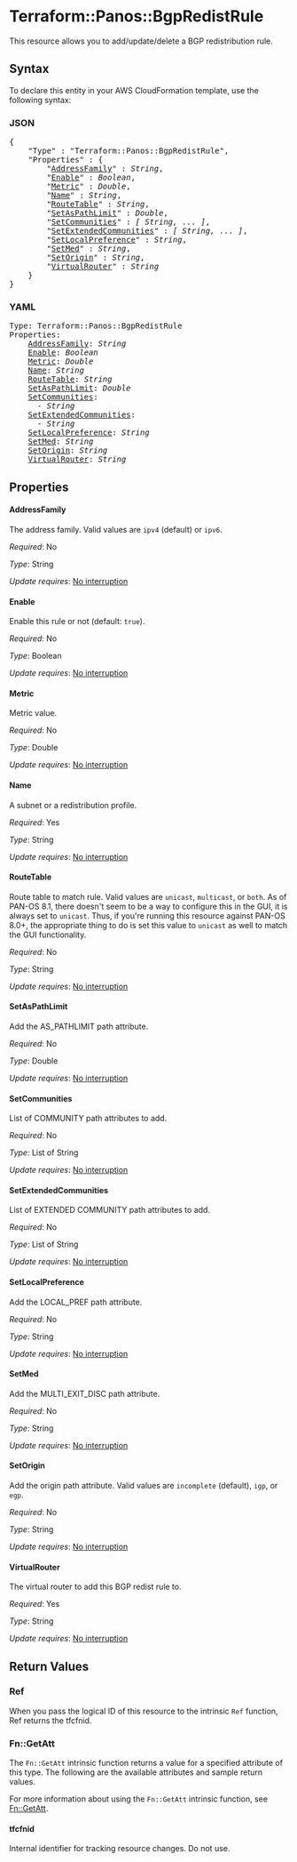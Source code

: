 # Terraform::Panos::BgpRedistRule

This resource allows you to add/update/delete a BGP redistribution rule.

## Syntax

To declare this entity in your AWS CloudFormation template, use the following syntax:

### JSON

<pre>
{
    "Type" : "Terraform::Panos::BgpRedistRule",
    "Properties" : {
        "<a href="#addressfamily" title="AddressFamily">AddressFamily</a>" : <i>String</i>,
        "<a href="#enable" title="Enable">Enable</a>" : <i>Boolean</i>,
        "<a href="#metric" title="Metric">Metric</a>" : <i>Double</i>,
        "<a href="#name" title="Name">Name</a>" : <i>String</i>,
        "<a href="#routetable" title="RouteTable">RouteTable</a>" : <i>String</i>,
        "<a href="#setaspathlimit" title="SetAsPathLimit">SetAsPathLimit</a>" : <i>Double</i>,
        "<a href="#setcommunities" title="SetCommunities">SetCommunities</a>" : <i>[ String, ... ]</i>,
        "<a href="#setextendedcommunities" title="SetExtendedCommunities">SetExtendedCommunities</a>" : <i>[ String, ... ]</i>,
        "<a href="#setlocalpreference" title="SetLocalPreference">SetLocalPreference</a>" : <i>String</i>,
        "<a href="#setmed" title="SetMed">SetMed</a>" : <i>String</i>,
        "<a href="#setorigin" title="SetOrigin">SetOrigin</a>" : <i>String</i>,
        "<a href="#virtualrouter" title="VirtualRouter">VirtualRouter</a>" : <i>String</i>
    }
}
</pre>

### YAML

<pre>
Type: Terraform::Panos::BgpRedistRule
Properties:
    <a href="#addressfamily" title="AddressFamily">AddressFamily</a>: <i>String</i>
    <a href="#enable" title="Enable">Enable</a>: <i>Boolean</i>
    <a href="#metric" title="Metric">Metric</a>: <i>Double</i>
    <a href="#name" title="Name">Name</a>: <i>String</i>
    <a href="#routetable" title="RouteTable">RouteTable</a>: <i>String</i>
    <a href="#setaspathlimit" title="SetAsPathLimit">SetAsPathLimit</a>: <i>Double</i>
    <a href="#setcommunities" title="SetCommunities">SetCommunities</a>: <i>
      - String</i>
    <a href="#setextendedcommunities" title="SetExtendedCommunities">SetExtendedCommunities</a>: <i>
      - String</i>
    <a href="#setlocalpreference" title="SetLocalPreference">SetLocalPreference</a>: <i>String</i>
    <a href="#setmed" title="SetMed">SetMed</a>: <i>String</i>
    <a href="#setorigin" title="SetOrigin">SetOrigin</a>: <i>String</i>
    <a href="#virtualrouter" title="VirtualRouter">VirtualRouter</a>: <i>String</i>
</pre>

## Properties

#### AddressFamily

The address family.  Valid values are
`ipv4` (default) or `ipv6`.

_Required_: No

_Type_: String

_Update requires_: [No interruption](https://docs.aws.amazon.com/AWSCloudFormation/latest/UserGuide/using-cfn-updating-stacks-update-behaviors.html#update-no-interrupt)

#### Enable

Enable this rule or not (default: `true`).

_Required_: No

_Type_: Boolean

_Update requires_: [No interruption](https://docs.aws.amazon.com/AWSCloudFormation/latest/UserGuide/using-cfn-updating-stacks-update-behaviors.html#update-no-interrupt)

#### Metric

Metric value.

_Required_: No

_Type_: Double

_Update requires_: [No interruption](https://docs.aws.amazon.com/AWSCloudFormation/latest/UserGuide/using-cfn-updating-stacks-update-behaviors.html#update-no-interrupt)

#### Name

A subnet or a redistribution profile.

_Required_: Yes

_Type_: String

_Update requires_: [No interruption](https://docs.aws.amazon.com/AWSCloudFormation/latest/UserGuide/using-cfn-updating-stacks-update-behaviors.html#update-no-interrupt)

#### RouteTable

Route table to match rule.  Valid
values are `unicast`, `multicast`, or `both`.  As of PAN-OS 8.1, there doesn't
seem to be a way to configure this in the GUI, it is always set to `unicast`.
Thus, if you're running this resource against PAN-OS 8.0+, the appropriate
thing to do is set this value to `unicast` as well to match the GUI functionality.

_Required_: No

_Type_: String

_Update requires_: [No interruption](https://docs.aws.amazon.com/AWSCloudFormation/latest/UserGuide/using-cfn-updating-stacks-update-behaviors.html#update-no-interrupt)

#### SetAsPathLimit

Add the AS_PATHLIMIT path attribute.

_Required_: No

_Type_: Double

_Update requires_: [No interruption](https://docs.aws.amazon.com/AWSCloudFormation/latest/UserGuide/using-cfn-updating-stacks-update-behaviors.html#update-no-interrupt)

#### SetCommunities

List of COMMUNITY path attributes to add.

_Required_: No

_Type_: List of String

_Update requires_: [No interruption](https://docs.aws.amazon.com/AWSCloudFormation/latest/UserGuide/using-cfn-updating-stacks-update-behaviors.html#update-no-interrupt)

#### SetExtendedCommunities

List of EXTENDED COMMUNITY path attributes to add.

_Required_: No

_Type_: List of String

_Update requires_: [No interruption](https://docs.aws.amazon.com/AWSCloudFormation/latest/UserGuide/using-cfn-updating-stacks-update-behaviors.html#update-no-interrupt)

#### SetLocalPreference

Add the LOCAL_PREF path attribute.

_Required_: No

_Type_: String

_Update requires_: [No interruption](https://docs.aws.amazon.com/AWSCloudFormation/latest/UserGuide/using-cfn-updating-stacks-update-behaviors.html#update-no-interrupt)

#### SetMed

Add the MULTI_EXIT_DISC path attribute.

_Required_: No

_Type_: String

_Update requires_: [No interruption](https://docs.aws.amazon.com/AWSCloudFormation/latest/UserGuide/using-cfn-updating-stacks-update-behaviors.html#update-no-interrupt)

#### SetOrigin

Add the origin path attribute.  Valid values are
`incomplete` (default), `igp`, or `egp`.

_Required_: No

_Type_: String

_Update requires_: [No interruption](https://docs.aws.amazon.com/AWSCloudFormation/latest/UserGuide/using-cfn-updating-stacks-update-behaviors.html#update-no-interrupt)

#### VirtualRouter

The virtual router to add this BGP
redist rule to.

_Required_: Yes

_Type_: String

_Update requires_: [No interruption](https://docs.aws.amazon.com/AWSCloudFormation/latest/UserGuide/using-cfn-updating-stacks-update-behaviors.html#update-no-interrupt)

## Return Values

### Ref

When you pass the logical ID of this resource to the intrinsic `Ref` function, Ref returns the tfcfnid.

### Fn::GetAtt

The `Fn::GetAtt` intrinsic function returns a value for a specified attribute of this type. The following are the available attributes and sample return values.

For more information about using the `Fn::GetAtt` intrinsic function, see [Fn::GetAtt](https://docs.aws.amazon.com/AWSCloudFormation/latest/UserGuide/intrinsic-function-reference-getatt.html).

#### tfcfnid

Internal identifier for tracking resource changes. Do not use.

